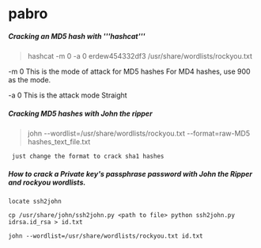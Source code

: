 pabro
=====
##### Cracking an MD5 hash with '''hashcat'''
> hashcat -m 0 -a 0 erdew454332df3 /usr/share/wordlists/rockyou.txt

-m 0 This is the mode of attack for MD5 hashes
For MD4 hashes, use 900 as the mode.

-a 0 This is the attack mode Straight

##### Cracking MD5 hashes with John the ripper
> john --wordlist=/usr/share/wordlists/rockyou.txt --format=raw-MD5 hashes_text_file.txt

```
 just change the format to crack sha1 hashes
 ```


##### How to crack a Private key's passphrase password with John the Ripper and rockyou wordlists.
```locate ssh2john ```

``` cp /usr/share/john/ssh2john.py <path to file> python ssh2john.py idrsa.id_rsa > id.txt ```

``` john --wordlist=/usr/share/wordlists/rockyou.txt id.txt ```
